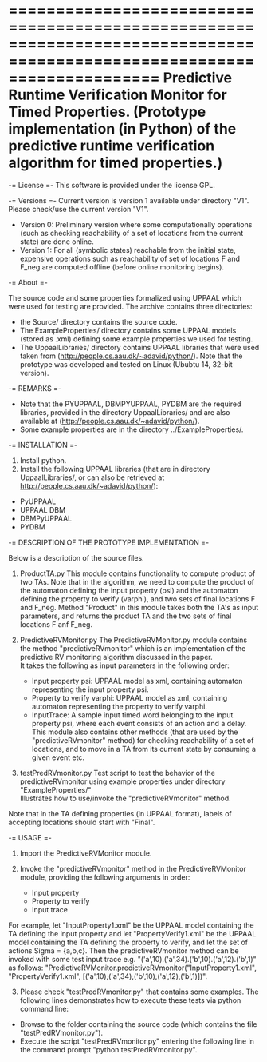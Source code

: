 ========================================================================================================================
Predictive Runtime Verification Monitor for Timed Properties.
(Prototype implementation (in Python) of the predictive runtime verification algorithm for timed properties.) 
========================================================================================================================
-= License =-
This software is provided under the license GPL.

-= Versions =-
Current version is version 1 available under directory "V1". 
Please check/use the current version "V1".
    
- Version 0: Preliminary version where some computationally operations (such as checking reachability of a set of locations from the current state) are done online.
- Version 1: For all (symbolic states) reachable from the initial state, expensive operations such as reachability of set of locations F and F_neg are computed offline (before online monitoring begins).  	

-= About =-

The source code and some properties formalized using UPPAAL which were used for testing are provided. 
The archive contains three directories:
- the  Source/ directory contains the source code. 
- The ExampleProperties/ directory contains some UPPAAL models (stored as .xml) defining some example properties we used for testing. 
- The UppaalLibraries/ directory contains UPPAAL libraries that were used taken from  (http://people.cs.aau.dk/~adavid/python/).
Note that the prototype was developed and tested on Linux (Ububtu 14, 32-bit version). 

-= REMARKS =-

- Note that the PYUPPAAL, DBMPYUPPAAL, PYDBM are the required libraries, provided in the directory UppaalLibraries/ and are also available at 
 (http://people.cs.aau.dk/~adavid/python/).
- Some example properties are in the directory ../ExampleProperties/.

-= INSTALLATION =-

1. Install python.
2. Install the following UPPAAL libraries (that are in directory UppaalLibraries/, or can also be retrieved at http://people.cs.aau.dk/~adavid/python/):
- PyUPPAAL
- UPPAAL DBM
- DBMPyUPPAAL
- PYDBM

-= DESCRIPTION OF THE PROTOTYPE IMPLEMENTATION =-

Below is a description of the source files.

1. ProductTA.py
   This module contains functionality to compute product of two TAs. Note that in the algorithm, we need to compute the product of the automaton defining the input property (psi) and the 
   automaton defining the property to verify (varphi), and two sets of final locations F and F_neg. Method "Product" in this module takes both the TA's as input parameters, 
   and returns the product TA and the two sets of final locations F anf F_neg.      
   
2. PredictiveRVMonitor.py
   The PredictiveRVMonitor.py module contains the method "predictiveRVmonitor" which is an implementation of the predictive RV monitoring algorithm discussed in the paper.  
   It takes the following as input parameters in the following order:
	- Input property psi: UPPAAL model as xml, containing automaton representing the input property psi.
    - Property to verify varphi: UPPAAL model as xml, containing automaton representing the property to verify varphi.
    - InputTrace: A sample input timed word belonging to the input property psi, where each event consists of an action and a delay. 
This module also contains other methods (that are used by the "predictiveRVmonitor" method) for checking reachability of a set of locations, and to move in a TA from its current state by consuming a given event etc.   	

3. testPredRVmonitor.py
   Test script to test the behavior of the predictiveRVmonitor using example properties under directory "ExampleProperties/"  
   Illustrates how to use/invoke the "predictiveRVmonitor" method. 

Note that in the TA defining properties (in UPPAAL format), labels of accepting locations should start with "Final". 	


-= USAGE =-

1. Import the PredictiveRVMonitor module.

2. Invoke the "predictiveRVmonitor" method in the PredictiveRVMonitor module, providing the following arguments in order:
   - Input property 
   - Property to verify
   - Input trace
   
 For example, let "InputProperty1.xml" be the UPPAAL model containing the TA defining the input property and let "PropertyVerify1.xml" be the UPPAAL model containing the TA defining the property to verify, 
 and let the set of actions Sigma = {a,b,c}. 
 Then the predictiveRVmonitor method can be invoked with some test input trace e.g. "('a',10).('a',34).('b',10).('a',12).('b',1)" as follows: 
 "PredictiveRVMonitor.predictiveRVmonitor("InputProperty1.xml", "PropertyVerify1.xml", [('a',10),('a',34),('b',10),('a',12),('b',1)])".  
 
3. Please check "testPredRVmonitor.py" that contains some examples. The following lines demonstrates how to execute these tests via python command line:

 - Browse to the folder containing the source code (which contains the file "testPredRVmonitor.py").
 - Execute the script "testPredRVmonitor.py" entering the following line in the command prompt "python testPredRVmonitor.py". 


